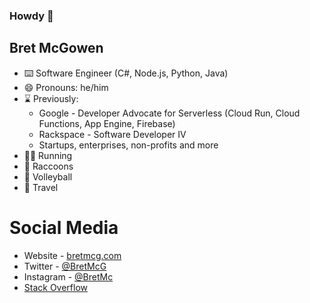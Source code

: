 ### Howdy 👋 

## Bret McGowen 
- ⌨️ Software Engineer (C#, Node.js, Python, Java)
- 😄 Pronouns: he/him
- ⌛ Previously:
  - Google - Developer Advocate for Serverless (Cloud Run, Cloud Functions, App Engine, Firebase)
  - Rackspace - Software Developer IV
  - Startups, enterprises, non-profits and more
- 🏃‍♂️ Running
- 🦝 Raccoons
- 🏐 Volleyball
- 🛫 Travel
  

<!--
**bretmcg/bretmcg** is a ✨ _special_ ✨ repository because its `README.md` (this file) appears on your GitHub profile.

Here are some ideas to get you started:

- 🔭 I’m currently working on ...
- 🌱 I’m currently learning ...
- 👯 I’m looking to collaborate on ...
- 🤔 I’m looking for help with ...
- 💬 Ask me about ...
- 📫 How to reach me: ...
- ⚡ Fun fact: ...
-->

# Social Media
- Website - [bretmcg.com](https://bretmcg.com/)
- Twitter - [@BretMcG](https://twitter.com/bretmcg)
- Instagram - [@BretMc](https://instagram.com/bretmc)
- [Stack Overflow](https://stackoverflow.com/users/768693/bret-mcgowen)
